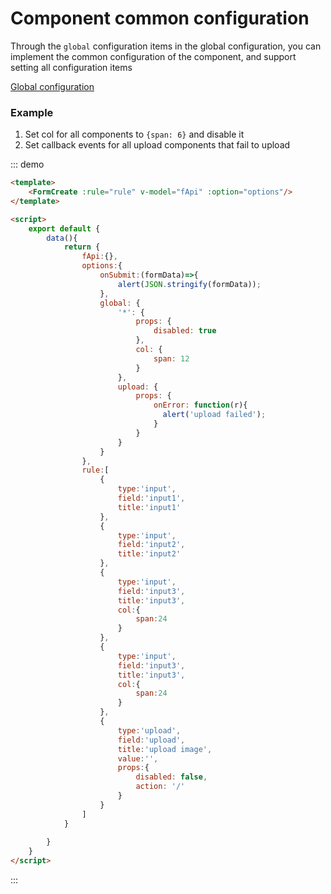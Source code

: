 # Component common configuration

Through the `global` configuration items in the global configuration, you can implement the common configuration of the component, and support setting all configuration items

[Global configuration](/en/v2/guide/global-options.html)

### Example

1. Set col for all components to `{span: 6}` and disable it
2. Set callback events for all upload components that fail to upload

::: demo
```html
<template>
    <FormCreate :rule="rule" v-model="fApi" :option="options"/>
</template>

<script>
    export default {
        data(){
            return {
                fApi:{},
                options:{
                    onSubmit:(formData)=>{
                        alert(JSON.stringify(formData));
                    },
                    global: {
                        '*': {
                            props: {
                                disabled: true
                            },
                            col: {
                                span: 12
                            }
                        },
                        upload: {
                            props: {
                                onError: function(r){
                                  alert('upload failed');
                                }
                            }
                        }
                    }
                },
                rule:[
                    {
                        type:'input',
                        field:'input1',
                        title:'input1'
                    },
                    {
                        type:'input',
                        field:'input2',
                        title:'input2'
                    },
                    {
                        type:'input',
                        field:'input3',
                        title:'input3',
                        col:{
                            span:24
                        }
                    },
                    {
                        type:'input',
                        field:'input3',
                        title:'input3',
                        col:{
                            span:24
                        }
                    },
                    {
                        type:'upload',
                        field:'upload',
                        title:'upload image',
                        value:'',
                        props:{
                            disabled: false,
                            action: '/'
                        }
                    }
                ]
            }
            
        }
    }
</script>
```
:::